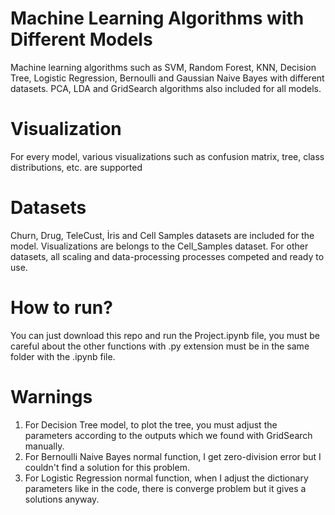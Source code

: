 # Machine Learning Algorithms with Different Models
 Machine learning algorithms such as SVM, Random Forest, KNN, Decision Tree, Logistic Regression, Bernoulli and Gaussian Naive Bayes with different datasets. PCA, LDA and GridSearch algorithms also included for all models.
# Visualization
 For every model, various visualizations such as confusion matrix, tree, class distributions, etc. are supported
# Datasets
 Churn, Drug, TeleCust, İris and Cell Samples datasets are included for the model. Visualizations are belongs to the Cell_Samples dataset. For other datasets, all scaling and data-processing processes competed and ready to use.
# How to run?
 You can just download this repo and run the Project.ipynb file, you must be careful about the other functions with .py extension must be in the same folder with the .ipynb file.
 # Warnings
  1) For Decision Tree model, to plot the tree, you must adjust the parameters according to the outputs which we found with GridSearch manually. 
  2) For Bernoulli Naive Bayes normal function, I get zero-division error but I couldn't find a solution for this problem.
  3) For Logistic Regression normal function, when I adjust the dictionary parameters like in the code, there is converge problem but it gives a solutions anyway.
